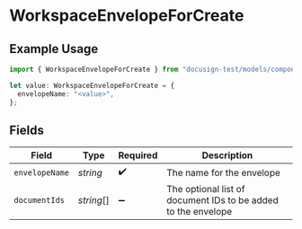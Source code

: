 # WorkspaceEnvelopeForCreate

## Example Usage

```typescript
import { WorkspaceEnvelopeForCreate } from "docusign-test/models/components";

let value: WorkspaceEnvelopeForCreate = {
  envelopeName: "<value>",
};
```

## Fields

| Field                                                         | Type                                                          | Required                                                      | Description                                                   |
| ------------------------------------------------------------- | ------------------------------------------------------------- | ------------------------------------------------------------- | ------------------------------------------------------------- |
| `envelopeName`                                                | *string*                                                      | :heavy_check_mark:                                            | The name for the envelope                                     |
| `documentIds`                                                 | *string*[]                                                    | :heavy_minus_sign:                                            | The optional list of document IDs to be added to the envelope |